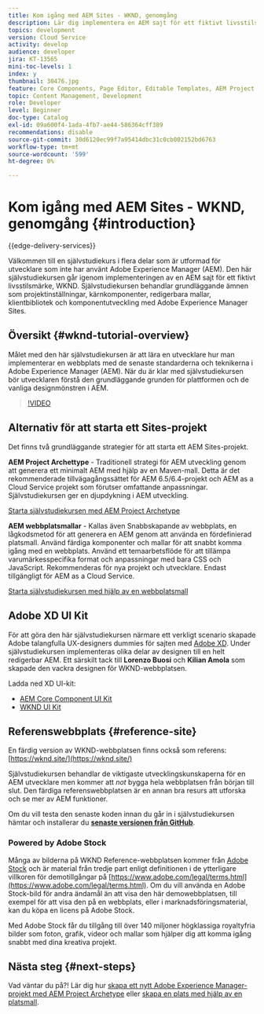 ```yaml
---
title: Kom igång med AEM Sites - WKND, genomgång
description: Lär dig implementera en AEM sajt för ett fiktivt livsstilsmärke som kallas WKND. Få en genomgång av grundläggande Experience Manager-teman som projektinställningar, prototyper, kärnkomponenter, redigerbara mallar, klientbibliotek och komponentutveckling.
topics: development
version: Cloud Service
activity: develop
audience: developer
jira: KT-13565
mini-toc-levels: 1
index: y
thumbnail: 30476.jpg
feature: Core Components, Page Editor, Editable Templates, AEM Project Archetype
topic: Content Management, Development
role: Developer
level: Beginner
doc-type: Catalog
exl-id: 09a600f4-1ada-4fb7-ae44-586364cff389
recommendations: disable
source-git-commit: 30d6120ec99f7a95414dbc31c0cb002152bd6763
workflow-type: tm+mt
source-wordcount: '599'
ht-degree: 0%

---
```


# Kom igång med AEM Sites - WKND, genomgång {#introduction}

{{edge-delivery-services}}

Välkommen till en självstudiekurs i flera delar som är utformad för utvecklare som inte har använt Adobe Experience Manager (AEM). Den här självstudiekursen går igenom implementeringen av en AEM sajt för ett fiktivt livsstilsmärke, WKND. Självstudiekursen behandlar grundläggande ämnen som projektinställningar, kärnkomponenter, redigerbara mallar, klientbibliotek och komponentutveckling med Adobe Experience Manager Sites.

## Översikt {#wknd-tutorial-overview}

Målet med den här självstudiekursen är att lära en utvecklare hur man implementerar en webbplats med de senaste standarderna och teknikerna i Adobe Experience Manager (AEM). När du är klar med självstudiekursen bör utvecklaren förstå den grundläggande grunden för plattformen och de vanliga designmönstren i AEM.

>[!VIDEO](https://video.tv.adobe.com/v/30476?quality=12&learn=on)

## Alternativ för att starta ett Sites-projekt

Det finns två grundläggande strategier för att starta ett AEM Sites-projekt.

**AEM Project Archettype** - Traditionell strategi för AEM utveckling genom att generera ett minimalt AEM med hjälp av en Maven-mall. Detta är det rekommenderade tillvägagångssättet för AEM 6.5/6.4-projekt och AEM as a Cloud Service projekt som förutser omfattande anpassningar. Självstudiekursen ger en djupdykning i AEM utveckling.

[Starta självstudiekursen med AEM Project Archetype](./project-archetype/overview.md)

**AEM webbplatsmallar** - Kallas även Snabbskapande av webbplats, en lågkodsmetod för att generera en AEM genom att använda en fördefinierad platsmall. Använd färdiga komponenter och mallar för att snabbt komma igång med en webbplats. Använd ett temaarbetsflöde för att tillämpa varumärkesspecifika format och anpassningar med bara CSS och JavaScript. Rekommenderas för nya projekt och utvecklare. Endast tillgängligt för AEM as a Cloud Service.

[Starta självstudiekursen med hjälp av en webbplatsmall](./site-template/create-site.md)

## Adobe XD UI Kit

För att göra den här självstudiekursen närmare ett verkligt scenario skapade Adobe talangfulla UX-designers dummies för sajten med [Adobe XD](https://www.adobe.com/products/xd.html). Under självstudiekursen implementeras olika delar av designen till en helt redigerbar AEM. Ett särskilt tack till **Lorenzo Buosi** och **Kilian Amola** som skapade den vackra designen för WKND-webbplatsen.

Ladda ned XD UI-kit:

* [AEM Core Component UI Kit](assets/overview/AEM-CoreComponents-UI-Kit.xd)
* [WKND UI Kit](https://github.com/adobe/aem-guides-wknd/releases/download/aem-guides-wknd-0.0.2/AEM_UI-kit-WKND.xd)

## Referenswebbplats {#reference-site}

En färdig version av WKND-webbplatsen finns också som referens: [https://wknd.site/](https://wknd.site/)

Självstudiekursen behandlar de viktigaste utvecklingskunskaperna för en AEM utvecklare men kommer att *not* bygga hela webbplatsen från början till slut. Den färdiga referenswebbplatsen är en annan bra resurs att utforska och se mer av AEM funktioner.

Om du vill testa den senaste koden innan du går in i självstudiekursen hämtar och installerar du **[senaste versionen från GitHub](https://github.com/adobe/aem-guides-wknd/releases/latest)**.

### Powered by Adobe Stock

Många av bilderna på WKND Reference-webbplatsen kommer från [Adobe Stock](https://stock.adobe.com/) och är material från tredje part enligt definitionen i de ytterligare villkoren för demotillgångar på [https://www.adobe.com/legal/terms.html](https://www.adobe.com/legal/terms.html). Om du vill använda en Adobe Stock-bild för andra ändamål än att visa den här demowebbplatsen, till exempel för att visa den på en webbplats, eller i marknadsföringsmaterial, kan du köpa en licens på Adobe Stock.

Med Adobe Stock får du tillgång till över 140 miljoner högklassiga royaltyfria bilder som foton, grafik, videor och mallar som hjälper dig att komma igång snabbt med dina kreativa projekt.

## Nästa steg {#next-steps}

Vad väntar du på?! Lär dig hur [skapa ett nytt Adobe Experience Manager-projekt med AEM Project Archetype](./project-archetype/overview.md) eller [skapa en plats med hjälp av en platsmall](./site-template/create-site.md).
